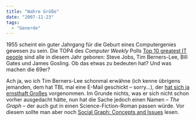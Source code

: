 ```yaml
---
title: "Wahre Größe"
date: "2007-11-23"
tags:
  - "Generde"
---
```


1955 scheint ein guter Jahrgang für die Geburt eines Computergenies gewesen zu sein. Die TOP4 des _Computer Weekly_ Polls [Top 10 greatest IT people](http://itfact.blogspot.com/2007/11/it-greats-top-10-greatest-it-people.html) sind alle in diesem Jahr geboren: Steve Jobs, Tim Berners-Lee, Bill Gates und James Gosling. Ob das etwas zu bedeuten hat? Und was machen die 69er?

Ach ja, wo ich Tim Berners-Lee schonmal erwähne (ich kenne übrigens jemanden, dem hat TBL mal eine E-Mail geschickt – sorry…), der [hat sich ja ernsthaft Großes](http://dig.csail.mit.edu/breadcrumbs/node/215) vorgenommen. Im Grunde nichts, was er sich nicht schon vorher ausgedacht hätte, nun hat die Sache jedoch einen Namen – _The Graph_ – der auch gut in einen Science-Fiction-Roman passen würde. Vor diesem sollte man aber noch [Social Graph: Concepts and Issues](http://www.readwriteweb.com/archives/social_graph_concepts_and_issues.php) lesen.
